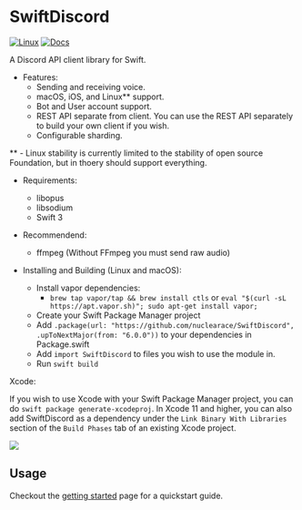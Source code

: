 # SwiftDiscord

[![Linux](https://github.com/fwcd/swift-discord/actions/workflows/linux.yml/badge.svg)](https://github.com/fwcd/swift-discord/actions/workflows/linux.yml)
[![Docs](https://github.com/fwcd/swift-discord/actions/workflows/docs.yml/badge.svg)](https://fwcd.github.io/swift-discord)

A Discord API client library for Swift.

- Features:
  - Sending and receiving voice.
  - macOS, iOS, and Linux\*\* support.
  - Bot and User account support.
  - REST API separate from client. You can use the REST API separately to build your own client if you wish.
  - Configurable sharding.

\*\* - Linux stability is currently limited to the stability of open source Foundation, but in thoery should support everything.

- Requirements:
  - libopus
  - libsodium
  - Swift 3

- Recommendend:
  - ffmpeg (Without FFmpeg you must send raw audio)


- Installing and Building (Linux and macOS):
    - Install vapor dependencies:
        - `brew tap vapor/tap && brew install ctls` or `eval "$(curl -sL https://apt.vapor.sh)"; sudo apt-get install vapor;`
    - Create your Swift Package Manager project
    - Add `.package(url: "https://github.com/nuclearace/SwiftDiscord", .upToNextMajor(from: "6.0.0"))` to your dependencies in Package.swift
    - Add `import SwiftDiscord` to files you wish to use the module in.
    - Run `swift build`

Xcode:

If you wish to use Xcode with your Swift Package Manager project, you can do `swift package generate-xcodeproj`.  In Xcode 11 and higher, you can also add SwiftDiscord as a dependency under the `Link Binary With Libraries` section of the `Build Phases` tab of an existing Xcode project.

![](https://i.imgur.com/JR97eTO.png)

## Usage

Checkout the [getting started](https://nuclearace.github.io/SwiftDiscord/getting-started.html) page for a quickstart guide.
